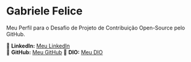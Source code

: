 # Gabriele Felice

Meu Perfil para o Desafio de Projeto de Contribuição Open-Source pelo GitHub.

📌 **LinkedIn:** [Meu LinkedIn](https://www.linkedin.com/in/gabriele-felice-8a98895a/)  
📌 **GitHub:** [Meu GitHub](https://github.com/gabi-felice-dev)
📌 **DIO:** [Meu DIO](https://www.dio.me/users/gabriele_felice)

